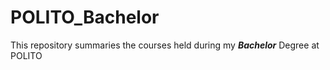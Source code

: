 # POLITO_Bachelor
This repository summaries the courses held during my ***Bachelor*** Degree at POLITO

